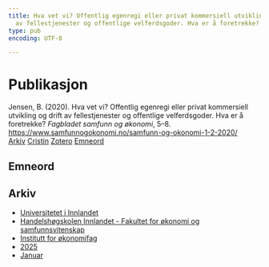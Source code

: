 ```yaml
---
title: Hva vet vi? Offentlig egenregi eller privat kommersiell utvikling og drift
  av fellestjenester og offentlige velferdsgoder. Hva er å foretrekke?
type: pub
encoding: UTF-8

---
```

<h1>Publikasjon</h1>
<article id="csl-bib-container-A8JPBQJU" class="csl-bib-container">
  <div class="csl-bib-body"> <div class="csl-entry">Jensen, B. (2020). Hva vet vi? Offentlig egenregi eller privat kommersiell utvikling og drift av fellestjenester og offentlige velferdsgoder. Hva er å foretrekke? <i>Fagbladet samfunn og økonomi</i>, 5–8. <a href="https://www.samfunnogokonomi.no/samfunn-og-okonomi-1-2-2020/">https://www.samfunnogokonomi.no/samfunn-og-okonomi-1-2-2020/</a></div> </div>
  <div class="csl-bib-buttons">
    <a href="#taxonomy-article-A8JPBQJU" alt="archive" class="csl-bib-button">Arkiv</a>
    <a href="https://app.cristin.no/results/show.jsf?id=2348483" alt="Cristin" class="csl-bib-button">Cristin</a>
    <a href="http://zotero.org/groups/5881554/items/A8JPBQJU" alt="Zotero" class="csl-bib-button">Zotero</a>
    <a href="#keywords-article-A8JPBQJU" alt="keywords" class="csl-bib-button">Emneord</a>
  </div>
  <div id="csl-bib-meta-container-A8JPBQJU"></div>
</article>
<div id="csl-bib-meta-A8JPBQJU" class="csl-bib-meta">
  <article id="keywords-article-A8JPBQJU" class="keywords-article">
    <h1>Emneord</h1>
    
  </article>
  <article id="taxonomy-article-A8JPBQJU" class="taxonomy-article">
    <h1>Arkiv</h1>
    <ul>
      <li>
        <a href="/nn/archive/?key=3DCRN523">Universitetet i Innlandet</a>
      </li>
      <li>
        <a href="/nn/archive/?key=DU8Q9LN9">Handelshøgskolen Innlandet - Fakultet for økonomi og samfunnsvitenskap</a>
      </li>
      <li>
        <a href="/nn/archive/?key=3IQA89I8">Institutt for økonomifag</a>
      </li>
      <li>
        <a href="/nn/archive/?key=7XFLPQNF">2025</a>
      </li>
      <li>
        <a href="/nn/archive/?key=GN22DUGA">Januar</a>
      </li>
    </ul>
  </article>
</div>
